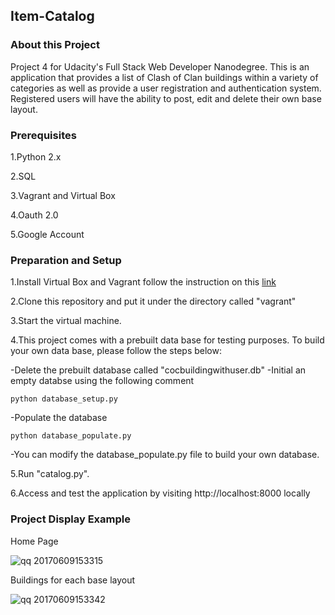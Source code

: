 ## Item-Catalog
### About this Project

Project 4 for Udacity's Full Stack Web Developer Nanodegree. This is an application that provides a list of Clash of Clan buildings within a variety of categories as well as provide a user registration and authentication system. Registered users will have the ability to post, edit and delete their own base layout.

### Prerequisites

1.Python 2.x

2.SQL

3.Vagrant and Virtual Box

4.Oauth 2.0

5.Google Account



### Preparation and Setup

1.Install Virtual Box and Vagrant follow the instruction on this [link](https://www.udacity.com/wiki/ud197/install-vagrant)

2.Clone this repository and put it under the directory called "vagrant"

3.Start the virtual machine.

4.This project comes with a prebuilt data base for testing purposes. To build your own data base, please follow the steps below:
  
  -Delete the prebuilt database called "cocbuildingwithuser.db"
  -Initial an empty databse using the following comment
  ```
  python database_setup.py
  ```
  -Populate the database
  ```
  python database_populate.py
  ```
  -You can modify the database_populate.py file to build your own database.
  
5.Run "catalog.py".

6.Access and test the application by visiting http://localhost:8000 locally

### Project Display Example
Home Page

![qq 20170609153315](https://user-images.githubusercontent.com/28365233/26991672-552b148e-4d29-11e7-9e1d-8cee5362d713.png)

Buildings for each base layout

![qq 20170609153342](https://user-images.githubusercontent.com/28365233/26991736-953fa148-4d29-11e7-8c2b-030e4a46b775.png)
